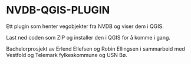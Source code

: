 # NVDB-QGIS-PLUGIN
Ett plugin som henter vegobjekter fra NVDB og viser dem i QGIS.

Last ned coden som ZIP og installer den i QGIS for å komme i gang.

Bachelorprosjekt av Erlend Ellefsen og Robin Ellingsen i sammarbeid med Vestfold og 
Telemark fylkeskommune og USN Bø.

